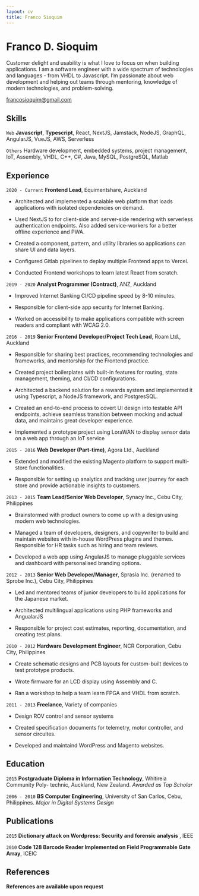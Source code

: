 ```yaml
---
layout: cv
title: Franco Sioquim
---
```

# Franco D. Sioquim

Customer delight and usability is what I love to focus on when building applications. I am a software engineer with a wide spectrum of technologies and languages - from VHDL to Javascript. I’m passionate about web development and helping out teams through mentoring, knowledge of modern technologies, and problem-solving.

<div id="webaddress">
<a href="francosioquim@gmail.com">francosioquim@gmail.com</a>
</div>



## Skills

`Web`
 __Javascript__, __Typescript__, React, NextJS, Jamstack, NodeJS, GraphQL, AngularJS, VueJS, AWS, Serverless


`Others` 
 Hardware development, embedded systems, project management,
IoT, Assembly, VHDL, C++, C#, Java, MySQL, PostgreSQL, Matlab

## Experience

`2020 - Current`
__Frontend Lead__, Equimentshare, Auckland

- Architected and implemented a scalable web platform that loads applications with isolated dependencies on demand.

- Used NextJS to for client-side and server-side rendering with serverless authentication endpoints. Also added service-workers for a better offline experience and PWA.

- Created a component, pattern, and utility libraries so applications can share UI and data layers.

- Configured Gitlab pipelines to deploy multiple Frontend apps to Vercel.

- Conducted Frontend workshops to learn latest React from scratch.

`2019 - 2020`
__Analyst Programmer (Contract)__, ANZ, Auckland

- Improved Internet Banking CI/CD pipeline speed by 8-10 minutes.

- Responsible for client-side app security for Internet Banking.

- Worked on accessibility to make applications compatible with screen readers and compliant with WCAG 2.0.

`2016 - 2019`
__Senior Frontend Developer/Project Tech Lead__, Roam Ltd., Auckland

- Responsible for sharing best practices, recommending technologies and frameworks, and mentorship for the Frontend practice.

- Created project boilerplates with built-in features for routing, state management, theming, and CI/CD configurations.

- Architected a backend solution for a rewards system and implemented it using Typescript, a NodeJS framework, and PostgresSQL.

- Created an end-to-end process to covert UI design into testable API endpoints, achieve seamless transition between mocking and actual data, and maintains great developer experience.

- Implemented a prototype project using LoraWAN to display sensor data on a web app through an IoT service

`2015 - 2016`
__Web Developer (Part-time)__, Agora Ltd., Auckland

- Extended and modified the existing Magento platform to support multi-store functionalities.

- Responsible for setting up analytics and tracking user journey for each store and provide actionable insights to customers.

`2013 - 2015`
__Team Lead/Senior Web Developer__, Synacy Inc., Cebu City, Philippines

- Brainstormed with product owners to come up with a design using modern web technologies.

- Managed a team of developers, designers, and copywriter to build and maintain websites with in-house WordPress plugins and themes. Responsible for HR tasks such as hiring and team reviews.

- Developed a web app using AngularJS to manage pluggable services and dashboard with personalised branding options.

`2012 - 2013`
__Senior Web Developer/Manager__, Sprasia Inc. (renamed to Sprobe Inc.), Cebu City, Philippines

- Led and mentored teams of junior developers to build applications for the Japanese market.

- Architected multilingual applications using PHP frameworks and AngualarJS

- Responsible for project cost estimates, reporting, documentation, and creating test plans.

`2010 - 2012`
__Hardware Development Engineer__, NCR Corporation, Cebu City, Philippines

- Create schematic designs and PCB layouts for custom-built devices to test prototype products.

- Wrote firmware for an LCD display using Assembly and C.

- Ran a workshop to help a team learn FPGA and VHDL from scratch.

`2011 - 2013`
__Freelance__, Variety of companies

- Design ROV control and sensor systems

- Created specification documents for telemetry, motor controller, and sensor circuites.

- Developed and maintaind WordPress and Magento websites.


## Education

`2015`
__Postgraduate Diploma in Information Technology__, Whitireia Community Poly-
technic, Auckland, New Zealand. *Awarded as Top Scholar*

`2006 - 2010`
__BS Computer Engineering__, University of San Carlos, Cebu, Philippines. *Major in Digital Systems Design*

## Publications


`2015`
__Dictionary attack on Wordpress: Security and forensic analysis__ , IEEE

`2010`
__Code 128 Barcode Reader Implemented on Field Programmable Gate Array__, ICEIC


## References

__References are available upon request__
